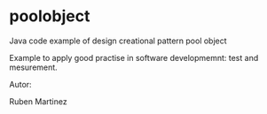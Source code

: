 poolobject
==========

Java code example of  design creational pattern pool object

Example to apply good practise in software developmemnt: test and mesurement.

Autor:

Ruben Martinez
